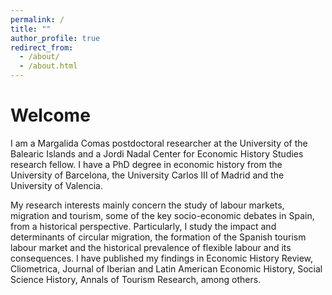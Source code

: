 ```yaml
---
permalink: /
title: ""
author_profile: true
redirect_from: 
  - /about/
  - /about.html
---
```

Welcome
======
I am a Margalida Comas postdoctoral researcher at the University of the Balearic Islands and a Jordi Nadal Center for Economic History Studies research fellow. I have a PhD degree in economic history from the University of Barcelona, the University Carlos III of Madrid and the University of Valencia.

My research interests mainly concern the study of labour markets, migration and tourism, some of the key socio-economic debates in Spain, from a historical perspective. Particularly, I study the impact and determinants of circular migration, the formation of the Spanish tourism labour market and the historical prevalence of flexible labour and its consequences. I have published my findings in Economic History Review, Cliometrica, Journal of Iberian and Latin American Economic History, Social Science History, Annals of Tourism Research, among others.

